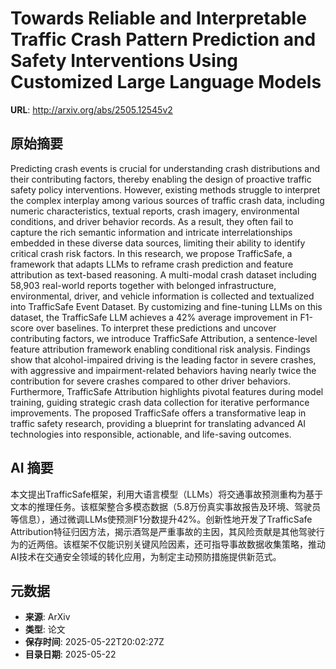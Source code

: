 # Towards Reliable and Interpretable Traffic Crash Pattern Prediction and Safety Interventions Using Customized Large Language Models

**URL**: http://arxiv.org/abs/2505.12545v2

## 原始摘要

Predicting crash events is crucial for understanding crash distributions and
their contributing factors, thereby enabling the design of proactive traffic
safety policy interventions. However, existing methods struggle to interpret
the complex interplay among various sources of traffic crash data, including
numeric characteristics, textual reports, crash imagery, environmental
conditions, and driver behavior records. As a result, they often fail to
capture the rich semantic information and intricate interrelationships embedded
in these diverse data sources, limiting their ability to identify critical
crash risk factors. In this research, we propose TrafficSafe, a framework that
adapts LLMs to reframe crash prediction and feature attribution as text-based
reasoning. A multi-modal crash dataset including 58,903 real-world reports
together with belonged infrastructure, environmental, driver, and vehicle
information is collected and textualized into TrafficSafe Event Dataset. By
customizing and fine-tuning LLMs on this dataset, the TrafficSafe LLM achieves
a 42% average improvement in F1-score over baselines. To interpret these
predictions and uncover contributing factors, we introduce TrafficSafe
Attribution, a sentence-level feature attribution framework enabling
conditional risk analysis. Findings show that alcohol-impaired driving is the
leading factor in severe crashes, with aggressive and impairment-related
behaviors having nearly twice the contribution for severe crashes compared to
other driver behaviors. Furthermore, TrafficSafe Attribution highlights pivotal
features during model training, guiding strategic crash data collection for
iterative performance improvements. The proposed TrafficSafe offers a
transformative leap in traffic safety research, providing a blueprint for
translating advanced AI technologies into responsible, actionable, and
life-saving outcomes.


## AI 摘要

本文提出TrafficSafe框架，利用大语言模型（LLMs）将交通事故预测重构为基于文本的推理任务。该框架整合多模态数据（5.8万份真实事故报告及环境、驾驶员等信息），通过微调LLMs使预测F1分数提升42%。创新性地开发了TrafficSafe Attribution特征归因方法，揭示酒驾是严重事故的主因，其风险贡献是其他驾驶行为的近两倍。该框架不仅能识别关键风险因素，还可指导事故数据收集策略，推动AI技术在交通安全领域的转化应用，为制定主动预防措施提供新范式。

## 元数据

- **来源**: ArXiv
- **类型**: 论文
- **保存时间**: 2025-05-22T20:02:27Z
- **目录日期**: 2025-05-22
